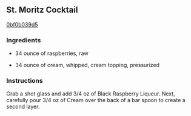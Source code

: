 ## St. Moritz Cocktail

[0bf0b039d5](http://www.food.com/recipe/st-moritz-cocktail-457044)

### Ingredients

 - 34 ounce of raspberries, raw

 - 34 ounce of cream, whipped, cream topping, pressurized

### Instructions

Grab a shot glass and add 3/4 oz of Black Raspberry Liqueur. Next, carefully pour 3/4 oz of Cream over the back of a bar spoon to create a second layer.
